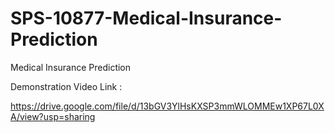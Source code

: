 # SPS-10877-Medical-Insurance-Prediction
Medical Insurance Prediction


Demonstration Video Link :

https://drive.google.com/file/d/13bGV3YlHsKXSP3mmWLOMMEw1XP67L0XA/view?usp=sharing
